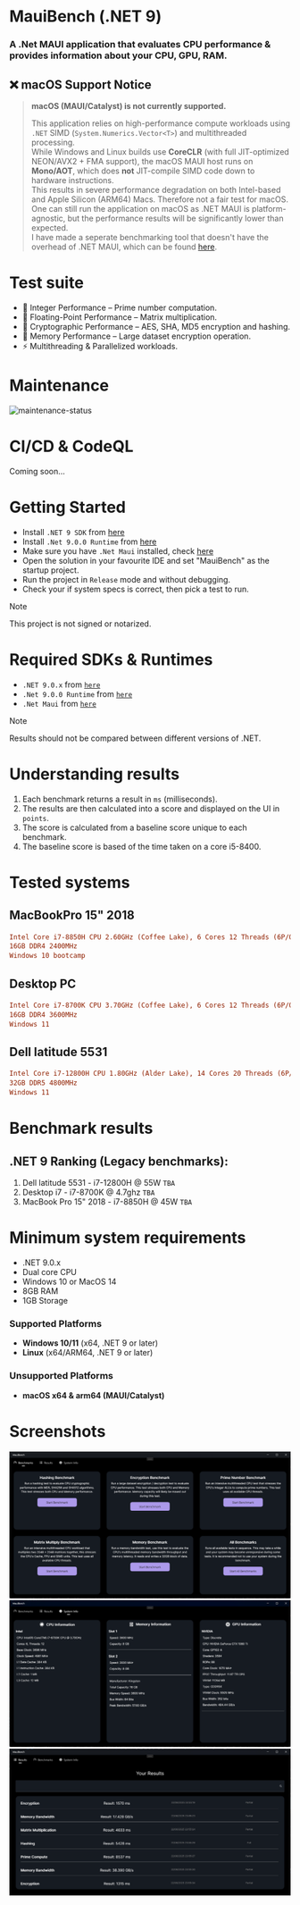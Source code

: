 ﻿# MauiBench (.NET 9)
### A .Net MAUI application that evaluates CPU performance & provides information about your CPU, GPU, RAM.

## ❌ macOS Support Notice

> **macOS (MAUI/Catalyst) is not currently supported.**  
>
> This application relies on high-performance compute workloads using `.NET` SIMD (`System.Numerics.Vector<T>`) and multithreaded processing.  
> While Windows and Linux builds use **CoreCLR** (with full JIT-optimized NEON/AVX2 + FMA support), the macOS MAUI host runs on **Mono/AOT**, which does **not** JIT-compile SIMD code down to hardware instructions.  
> This results in severe performance degradation on both Intel-based and Apple Silicon (ARM64) Macs.
> Therefore not a fair test for macOS. <br> One can still run the application on macOS as .NET MAUI is platform-agnostic, but the performance results will be significantly lower than expected. <br>
> I have made a seperate benchmarking tool that doesn't have the overhead of .NET MAUI, which can be found [here](https://github.com/OudomMunint/Benchmark).

# Test suite
- 🔢 Integer Performance – Prime number computation.
- 🧮 Floating-Point Performance – Matrix multiplication.
- 🔐 Cryptographic Performance – AES, SHA, MD5 encryption and hashing.
- 💾 Memory Performance – Large dataset encryption operation.
- ⚡ Multithreading & Parallelized workloads.

# Maintenance

![maintenance-status](https://img.shields.io/badge/maintenance-actively--developed-brightgreen.svg)

# CI/CD & CodeQL

Coming soon...

# Getting Started
- Install `.NET 9 SDK` from <a href="https://dotnet.microsoft.com/download/dotnet/9.0"> here </a>
- Install `.Net 9.0.0 Runtime` from <a href="https://dotnet.microsoft.com/download/dotnet/9.0"> here </a>
- Make sure you have `.Net Maui` installed, check <a href="https://dotnet.microsoft.com/en-us/apps/maui"> here </a>
- Open the solution in your favourite IDE and set "MauiBench" as the startup project.
- Run the project in `Release` mode and without debugging.
- Check your if system specs is correct, then pick a test to run.

> [!NOTE]  
> This project is not signed or notarized.

# Required SDKs & Runtimes

- `.NET 9.0.x` from <a href="https://dotnet.microsoft.com/download/dotnet/9.0"> `here` </a>
- `.Net 9.0.0 Runtime` from <a href="https://dotnet.microsoft.com/download/dotnet/9.0"> `here` </a>
- `.Net Maui` from <a href="https://dotnet.microsoft.com/en-us/apps/maui"> `here` </a>

> [!NOTE]  
> Results should not be compared between different versions of .NET.

# Understanding results
1. Each benchmark returns a result in `ms` (milliseconds).
2. The results are then calculated into a score and displayed on the UI in `points`.
3. The score is calculated from a baseline score unique to each benchmark.
4. The baseline score is based of the time taken on a core i5-8400.

# Tested systems

## MacBookPro 15" 2018

```ini
Intel Core i7-8850H CPU 2.60GHz (Coffee Lake), 6 Cores 12 Threads (6P/0E)
16GB DDR4 2400MHz
Windows 10 bootcamp
```

## Desktop PC

```ini
Intel Core i7-8700K CPU 3.70GHz (Coffee Lake), 6 Cores 12 Threads (6P/0E)
16GB DDR4 3600MHz
Windows 11
```

## Dell latitude 5531

```ini
Intel Core i7-12800H CPU 1.80GHz (Alder Lake), 14 Cores 20 Threads (6P/8E)
32GB DDR5 4800MHz
Windows 11
```

# Benchmark results
## .NET 9 Ranking (Legacy benchmarks):

1. Dell latitude 5531 - i7-12800H @ 55W `TBA`
2. Desktop i7 - i7-8700K @ 4.7ghz `TBA`
3. MacBook Pro 15" 2018 - i7-8850H @ 45W `TBA`

# Minimum system requirements

- .NET 9.0.x
- Dual core CPU
- Windows 10 or MacOS 14
- 8GB RAM
- 1GB Storage

### Supported Platforms
- **Windows 10/11** (x64, .NET 9 or later)  
- **Linux** (x64/ARM64, .NET 9 or later)

### Unsupported Platforms
- **macOS x64 & arm64 (MAUI/Catalyst)**

# Screenshots
<img src="Media/benchscreen.png"/>
<img src="Media/system.png"/>
<img src="Media/resultScreen.png"/>